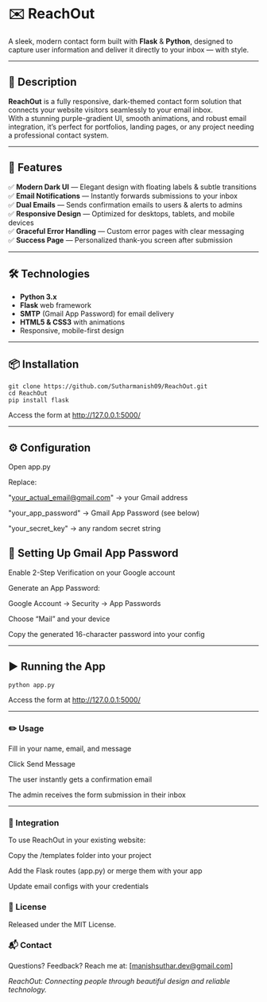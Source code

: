 # ✉️ ReachOut

A sleek, modern contact form built with **Flask** & **Python**, designed to capture user information and deliver it directly to your inbox — with style.

---

## 📝 Description

**ReachOut** is a fully responsive, dark-themed contact form solution that connects your website visitors seamlessly to your email inbox.  
With a stunning purple-gradient UI, smooth animations, and robust email integration, it’s perfect for portfolios, landing pages, or any project needing a professional contact system.

---

## 🚀 Features

✅ **Modern Dark UI** — Elegant design with floating labels & subtle transitions  
✅ **Email Notifications** — Instantly forwards submissions to your inbox  
✅ **Dual Emails** — Sends confirmation emails to users & alerts to admins  
✅ **Responsive Design** — Optimized for desktops, tablets, and mobile devices  
✅ **Graceful Error Handling** — Custom error pages with clear messaging  
✅ **Success Page** — Personalized thank-you screen after submission

---

## 🛠️ Technologies

- **Python 3.x**
- **Flask** web framework
- **SMTP** (Gmail App Password) for email delivery
- **HTML5 & CSS3** with animations
- Responsive, mobile-first design

---

## 📦 Installation

```
git clone https://github.com/Sutharmanish09/ReachOut.git
cd ReachOut
pip install flask
```

Access the form at http://127.0.0.1:5000/

---

## ⚙️ Configuration

   Open app.py

   Replace:

   "your_actual_email@gmail.com" → your Gmail address

   "your_app_password" → Gmail App Password (see below)

   "your_secret_key" → any random secret string

## 🔑 Setting Up Gmail App Password

   Enable 2-Step Verification on your Google account

   Generate an App Password:

   Google Account → Security → App Passwords

   Choose “Mail” and your device

   Copy the generated 16-character password into your config

---

## ▶️ Running the App
```
python app.py
```

Access the form at http://127.0.0.1:5000/

---

### ✏️ Usage

   Fill in your name, email, and message

   Click Send Message

   The user instantly gets a confirmation email

   The admin receives the form submission in their inbox

---

### 🔗 Integration

To use ReachOut in your existing website:

   Copy the /templates folder into your project

   Add the Flask routes (app.py) or merge them with your app

   Update email configs with your credentials

### 📄 License

Released under the MIT License.

### 📬 Contact

Questions? Feedback?
Reach me at: [manishsuthar.dev@gmail.com]


*ReachOut: Connecting people through beautiful design and reliable technology.*
